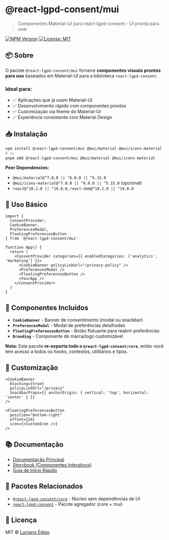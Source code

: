 # @react-lgpd-consent/mui

> Componentes Material-UI para react-lgpd-consent - UI pronta para usar

[![NPM Version](https://img.shields.io/npm/v/@react-lgpd-consent/mui)](https://www.npmjs.com/package/@react-lgpd-consent/mui)
[![License: MIT](https://img.shields.io/badge/License-MIT-blue.svg)](https://opensource.org/licenses/MIT)

## 📦 Sobre

O pacote `@react-lgpd-consent/mui` fornece **componentes visuais prontos para uso** baseados em Material-UI para a biblioteca `react-lgpd-consent`.

### Ideal para:
- ✅ Aplicações que já usam Material-UI
- ✅ Desenvolvimento rápido com componentes prontos
- ✅ Customização via theme do Material-UI
- ✅ Experiência consistente com Material Design

## 📥 Instalação

```bash
npm install @react-lgpd-consent/mui @mui/material @mui/icons-material
# ou
pnpm add @react-lgpd-consent/mui @mui/material @mui/icons-material
```

**Peer Dependencies:**
- `@mui/material@^7.0.0 || ^6.0.0 || ^5.15.0`
- `@mui/icons-material@^7.0.0 || ^6.0.0 || ^5.15.0` (opcional)
- `react@^18.2.0 || ^19.0.0`, `react-dom@^18.2.0 || ^19.0.0`

## 🚀 Uso Básico

```tsx
import { 
  ConsentProvider, 
  CookieBanner, 
  PreferencesModal,
  FloatingPreferencesButton 
} from '@react-lgpd-consent/mui'

function App() {
  return (
    <ConsentProvider categories={{ enabledCategories: ['analytics', 'marketing'] }}>
      <CookieBanner policyLinkUrl="/privacy-policy" />
      <PreferencesModal />
      <FloatingPreferencesButton />
      <YourApp />
    </ConsentProvider>
  )
}
```

## 🎯 Componentes Incluídos

- **`CookieBanner`** - Banner de consentimento (modal ou snackbar)
- **`PreferencesModal`** - Modal de preferências detalhadas
- **`FloatingPreferencesButton`** - Botão flutuante para reabrir preferências
- **`Branding`** - Componente de marca/logo customizável

**Nota:** Este pacote **re-exporta todo o `@react-lgpd-consent/core`**, então você tem acesso a todos os hooks, contextos, utilitários e tipos.

## 🎨 Customização

```tsx
<CookieBanner
  blocking={true}
  policyLinkUrl="/privacy"
  SnackbarProps={{ anchorOrigin: { vertical: 'top', horizontal: 'center' } }}
/>

<FloatingPreferencesButton
  position="bottom-right"
  offset={24}
  icon={<CustomIcon />}
/>
```

## 📚 Documentação

- [Documentação Principal](https://lucianoedipo.github.io/react-lgpd-consent/)
- [Storybook (Componentes Interativos)](https://lucianoedipo.github.io/react-lgpd-consent/storybook/)
- [Guia de Início Rápido](../../QUICKSTART.md)

## 🔗 Pacotes Relacionados

- [`@react-lgpd-consent/core`](../core) - Núcleo sem dependências de UI
- [`react-lgpd-consent`](../react-lgpd-consent) - Pacote agregador (core + mui)

## 📄 Licença

MIT © [Luciano Édipo](https://github.com/lucianoedipo)

